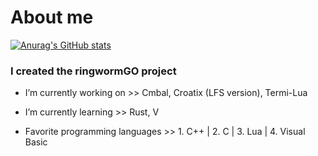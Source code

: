 # About me

[![Anurag's GitHub stats](https://github-readme-stats.vercel.app/api?StjepanBM1=anuraghazra)](https://github.com/anuraghazra/github-readme-stats)

### I created the ringwormGO project

-  I’m currently working on  >>
        Cmbal, Croatix (LFS version), Termi-Lua
        
-  I’m currently learning >>
            Rust, V
-  Favorite programming languages >>
       1. C++ |
       2. C   |
       3. Lua |
       4. Visual Basic
